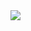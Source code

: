 <img src="https://capsule-render.vercel.app/api?type=wave&color=auto&height=300&section=header&text=capsule%20render&fontSize=90&text=sieun" />
